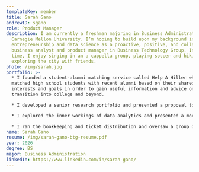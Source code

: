 ```yaml
---
templateKey: member
title: Sarah Gano
andrewID: sgano
role: Product Manager
description: I am currently a freshman majoring in Business Administration at
  Carnegie Mellon University. I’m hoping to build upon my background in social
  entrepreneurship and data science as a proactive, positive, and collaborative
  business analyst and product manager in Business Technology Group. In my free
  time, I enjoy singing in an a cappella group, playing soccer and hiking, and
  exploring the city with friends.
photo: /img/sarah.jpg
portfolio: >-
  * I founded a student-alumni matching service called Help A Hiller which
  matched high school students with recent alumni based on their shared
  interests and goals in order to gain useful information and advice on the
  transition into college and beyond.

  * I developed a senior research portfolio and presented a proposal to reduce food waste in Chinese restaurants based on one of the United Nation’s Sustainable Development Goals of ensuring sustainable consumption as part of the Global Scholars Certificate Program at Tower Hill School.

  * I explored the inner workings of data analytics and presented a mock business idea involving customer data retrieval during a summer research program with a data science professor at Berkeley Haas.

  * I ran the bookkeeping and ticket distribution and oversaw a group of twenty student volunteers as Finance Team Lead at the Delaware CACC Chinese Festival.
name: Sarah Gano
resume: /img/sarah-gano-btg-resume.pdf
year: 2026
degree: BS
major: Business Administration
linkedIn: https://www.linkedin.com/in/sarah-gano/
---
```

